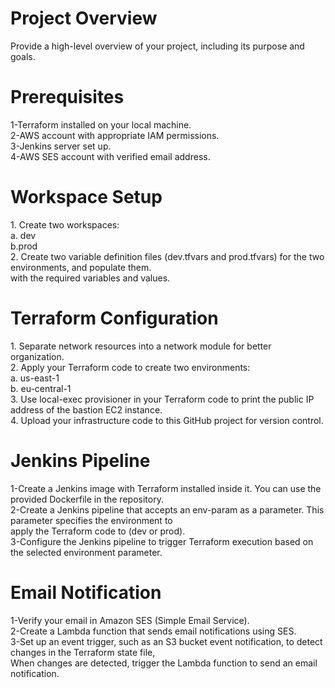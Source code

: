 <h1>Project Overview</h1>
Provide a high-level overview of your project, including its purpose and goals. </br>


<h1>Prerequisites</h1>
1-Terraform installed on your local machine.</br>
2-AWS account with appropriate IAM permissions.</br>
3-Jenkins server set up.</br>
4-AWS SES account with verified email address.</br>

<h1>Workspace Setup</h1>
1. Create two workspaces: </br>
a. dev</br>
b.prod</br>
2. Create two variable definition files (dev.tfvars and prod.tfvars) for the two environments, and populate them.</br>
 with the required variables and values. </br>

<h1>Terraform Configuration</h1>
1. Separate network resources into a network module for better organization.</br>
2. Apply your Terraform code to create two environments:</br>
a. us-east-1 </br>
b. eu-central-1</br>
3. Use local-exec provisioner in your Terraform code to print the public IP address of the bastion EC2 instance.</br>
4. Upload your infrastructure code to this GitHub project for version control. </br>

<h1>Jenkins Pipeline</h1>
1-Create a Jenkins image with Terraform installed inside it. You can use the provided Dockerfile in the repository.</br>
2-Create a Jenkins pipeline that accepts an env-param as a parameter. This parameter specifies the environment to</br>
apply the Terraform code to (dev or prod).</br>
3-Configure the Jenkins pipeline to trigger Terraform execution based on the selected environment parameter.</br>

<h1>Email Notification</h1>
1-Verify your email in Amazon SES (Simple Email Service).</br>
2-Create a Lambda function that sends email notifications using SES.</br>
3-Set up an event trigger, such as an S3 bucket event notification, to detect changes in the Terraform state file,</br>
 When changes are detected, trigger the Lambda function to send an email notification.</br>
